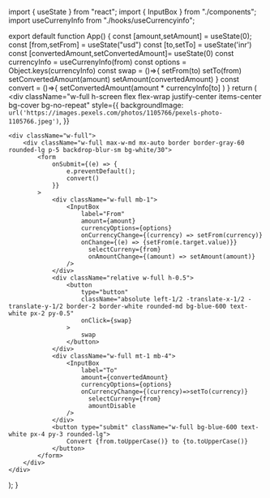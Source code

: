 import { useState } from "react";
import { InputBox } from "./components";
import useCurrenyInfo from "./hooks/useCurrencyinfo";


export default function App() {
  const [amount,setAmount] = useState(0);
  const [from,setFrom] = useState("usd")
  const [to,setTo] = useState('inr')
  const [convertedAmount,setConvertedAmount]= useState(0)
  const currencyInfo = useCurrenyInfo(from)
  const options = Object.keys(currencyInfo)
  const swap = ()=>{
    setFrom(to)
    setTo(from)
    setConvertedAmount(amount)
    setAmount(convertedAmount)
  }
  const convert = ()=>{
  setConvertedAmount(amount * currencyInfo[to] )
  }
  return (
    <div
    className="w-full h-screen flex flex-wrap justify-center items-center bg-cover bg-no-repeat"
    style={{
        backgroundImage: `url('https://images.pexels.com/photos/1105766/pexels-photo-1105766.jpeg')`,
    }}
>
    <div className="w-full">
        <div className="w-full max-w-md mx-auto border border-gray-60 rounded-lg p-5 backdrop-blur-sm bg-white/30">
            <form
                onSubmit={(e) => {
                    e.preventDefault();
                    convert()
                }}
            >
                <div className="w-full mb-1">
                    <InputBox
                        label="From"
                        amount={amount}
                        currencyOptions={options}
                        onCurrencyChange={(currency) => setFrom(currency)}
                        onChange={(e) => {setFrom(e.target.value)}}
                          selectCurreny={from}
                          onAmountChange={(amount) => setAmount(amount)}
                    />
                </div>
                <div className="relative w-full h-0.5">
                    <button
                        type="button"
                        className="absolute left-1/2 -translate-x-1/2 -translate-y-1/2 border-2 border-white rounded-md bg-blue-600 text-white px-2 py-0.5"
                        onClick={swap}
                    >
                        swap
                    </button>
                </div>
                <div className="w-full mt-1 mb-4">
                    <InputBox
                        label="To"
                        amount={convertedAmount}
                        currencyOptions={options}
                        onCurrencyChange={(currency)=>setTo(currency)}
                          selectCurreny={from}
                          amountDisable
                    />
                </div>
                <button type="submit" className="w-full bg-blue-600 text-white px-4 py-3 rounded-lg">
                    Convert {from.toUpperCase()} to {to.toUpperCase()}
                </button>
            </form>
        </div>
    </div>
</div>
  );
}
